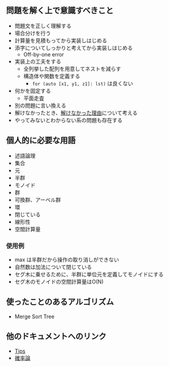 ## 問題を解く上で意識すべきこと

- 問題文を正しく理解する
- 場合分けを行う
- 計算量を見積もってから実装しはじめる
- 添字についてしっかりと考えてから実装しはじめる
  - Off-by-one error
- 実装上の工夫をする
  - 全列挙した配列を用意してネストを減らす
  - 構造体や関数を定義する
    - `for (auto [x1, y1, z1]: lst)` は良くない
- 何かを固定する
  - 平面走査
- 別の問題に言い換える
- 解けなかったとき、[解けなかった理由](./docs//impediment.md)について考える
- やってみないとわからない系の問題も存在する

## 個人的に必要な用語

- 述語論理
- 集合
- 元
- 半群
- モノイド
- 群
- 可換群、アーベル群
- 環
- 閉じている
- 線形性
- 空間計算量

### 使用例

- max は半群だから操作の取り消しができない
- 自然数は加法について閉じている
- セグ木に乗せるために、半群に単位元を定義してモノイドにする
- セグ木のモノイドの空間計算量はO(N)

## 使ったことのあるアルゴリズム

- Merge Sort Tree

## 他のドキュメントへのリンク

- [Tips](./docs/tips.md)
- [確率論](./docs/probability_theory.md)
